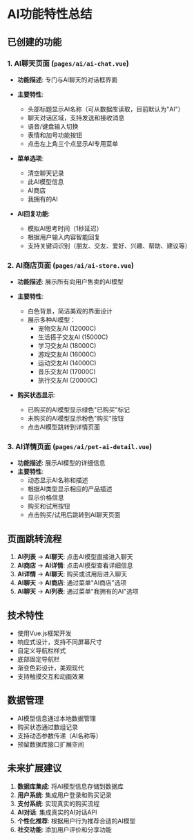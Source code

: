 # AI功能特性总结

## 已创建的功能

### 1. AI聊天页面 (`pages/ai/ai-chat.vue`)
- **功能描述**: 专门与AI聊天的对话框界面
- **主要特性**:
  - 头部标题显示AI名称（可从数据库读取，目前默认为"AI"）
  - 聊天对话区域，支持发送和接收消息
  - 语音/键盘输入切换
  - 表情和加号功能按钮
  - 点击左上角三个点显示AI专用菜单

- **菜单选项**:
  - 清空聊天记录
  - 此AI模型信息
  - AI商店
  - 我拥有的AI

- **AI回复功能**:
  - 模拟AI思考时间（1秒延迟）
  - 根据用户输入内容智能回复
  - 支持关键词识别（朋友、交友、爱好、兴趣、帮助、建议等）

### 2. AI商店页面 (`pages/ai/ai-store.vue`)
- **功能描述**: 展示所有向用户售卖的AI模型
- **主要特性**:
  - 白色背景，简洁美观的界面设计
  - 展示多种AI模型：
    - 宠物交友AI (12000C)
    - 生活搭子交友AI (15000C)
    - 学习交友AI (18000C)
    - 游戏交友AI (16000C)
    - 运动交友AI (14000C)
    - 音乐交友AI (17000C)
    - 旅行交友AI (20000C)

- **购买状态显示**:
  - 已购买的AI模型显示绿色"已购买"标记
  - 未购买的AI模型显示粉色"购买"按钮
  - 点击AI模型跳转到详情页面

### 3. AI详情页面 (`pages/ai/pet-ai-detail.vue`)
- **功能描述**: 展示AI模型的详细信息
- **主要特性**:
  - 动态显示AI名称和描述
  - 根据AI类型显示相应的产品描述
  - 显示价格信息
  - 购买和试用按钮
  - 点击购买/试用后跳转到AI聊天页面

## 页面跳转流程

1. **AI列表** → **AI聊天**: 点击AI模型直接进入聊天
2. **AI商店** → **AI详情**: 点击AI模型查看详细信息
3. **AI详情** → **AI聊天**: 购买或试用后进入聊天
4. **AI聊天** → **AI商店**: 通过菜单"AI商店"选项
5. **AI聊天** → **AI列表**: 通过菜单"我拥有的AI"选项

## 技术特性

- 使用Vue.js框架开发
- 响应式设计，支持不同屏幕尺寸
- 自定义导航栏样式
- 底部固定导航栏
- 渐变色彩设计，美观现代
- 支持触摸交互和动画效果

## 数据管理

- AI模型信息通过本地数据管理
- 购买状态通过数组记录
- 支持动态参数传递（AI名称等）
- 预留数据库接口扩展空间

## 未来扩展建议

1. **数据库集成**: 将AI模型信息存储到数据库
2. **用户系统**: 集成用户登录和购买记录
3. **支付系统**: 实现真实的购买流程
4. **AI对话**: 集成真实的AI对话API
5. **个性化推荐**: 根据用户行为推荐合适的AI模型
6. **社交功能**: 添加用户评价和分享功能
